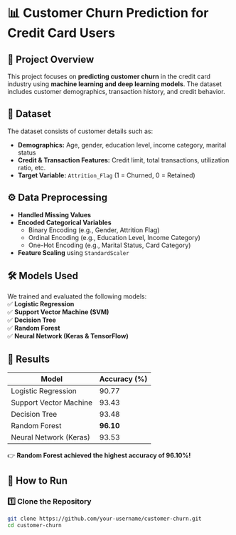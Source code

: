 
# 📊 Customer Churn Prediction for Credit Card Users

## 🚀 Project Overview  
This project focuses on **predicting customer churn** in the credit card industry using **machine learning and deep learning models**. The dataset includes customer demographics, transaction history, and credit behavior.

## 📂 Dataset  
The dataset consists of customer details such as:  
- **Demographics:** Age, gender, education level, income category, marital status  
- **Credit & Transaction Features:** Credit limit, total transactions, utilization ratio, etc.  
- **Target Variable:** `Attrition_Flag` (1 = Churned, 0 = Retained)  

## ⚙️ Data Preprocessing  
- **Handled Missing Values**  
- **Encoded Categorical Variables**  
  - Binary Encoding (e.g., Gender, Attrition Flag)  
  - Ordinal Encoding (e.g., Education Level, Income Category)  
  - One-Hot Encoding (e.g., Marital Status, Card Category)  
- **Feature Scaling** using `StandardScaler`  

## 🛠️ Models Used  
We trained and evaluated the following models:  
✅ **Logistic Regression**  
✅ **Support Vector Machine (SVM)**  
✅ **Decision Tree**  
✅ **Random Forest**  
✅ **Neural Network (Keras & TensorFlow)**  

## 🎯 Results  
| Model                 | Accuracy (%) |
|----------------------|-------------|
| Logistic Regression  | 90.77       |
| Support Vector Machine | 93.43    |
| Decision Tree        | 93.48       |
| Random Forest       | **96.10**   |
| Neural Network (Keras) | 93.53 |

👉 **Random Forest achieved the highest accuracy of 96.10%!**  

## 📌 How to Run  
### 1️⃣ Clone the Repository  
```sh
git clone https://github.com/your-username/customer-churn.git
cd customer-churn
